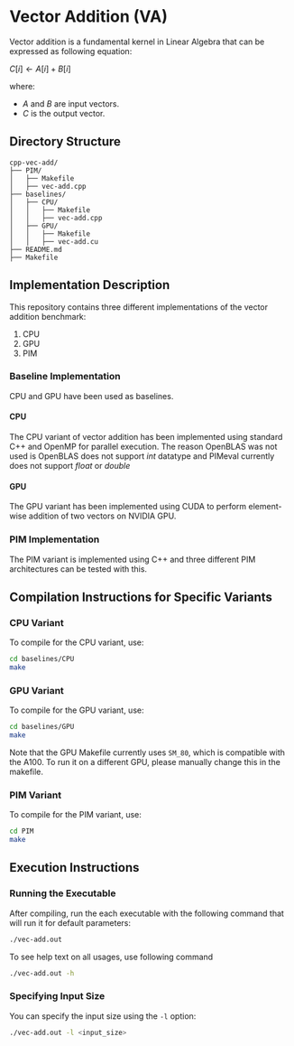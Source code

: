 # Vector Addition (VA)

Vector addition is a fundamental kernel in Linear Algebra that can be expressed as following equation:

$C[i] \leftarrow A[i] + B[i]$

where:
- $A$ and $B$ are input vectors.
- $C$ is the output vector.

## Directory Structure
```
cpp-vec-add/
├── PIM/
│   ├── Makefile
│   ├── vec-add.cpp
├── baselines/
│   ├── CPU/
│   │   ├── Makefile
│   │   ├── vec-add.cpp
│   ├── GPU/
│   │   ├── Makefile
│   │   ├── vec-add.cu
├── README.md
├── Makefile
```

## Implementation Description

This repository contains three different implementations of the vector addition benchmark:
1. CPU
2. GPU
3. PIM

### Baseline Implementation

CPU and GPU have been used as baselines.

#### CPU

The CPU variant of vector addition has been implemented using standard C++ and OpenMP for parallel execution. The reason OpenBLAS was not used is OpenBLAS does not support $int$ datatype and PIMeval currently does not support $float$ or $double$

#### GPU

The GPU variant has been implemented using CUDA to perform element-wise addition of two vectors on NVIDIA GPU.

### PIM Implementation

The PIM variant is implemented using C++ and three different PIM architectures can be tested with this.
  
## Compilation Instructions for Specific Variants

### CPU Variant

To compile for the CPU variant, use:

```bash
cd baselines/CPU
make
```

### GPU Variant

To compile for the GPU variant, use:

```bash
cd baselines/GPU
make
```
Note that the GPU Makefile currently uses `SM_80`, which is compatible with the A100. To run it on a different GPU, please manually change this in the makefile.

### PIM Variant

To compile for the PIM variant, use:

```bash
cd PIM
make
```

## Execution Instructions

### Running the Executable

After compiling, run the each executable with the following command that will run it for default parameters:

```bash
./vec-add.out
```

To see help text on all usages, use following command
```bash
./vec-add.out -h
```

### Specifying Input Size

You can specify the input size using the `-l` option:

```bash
./vec-add.out -l <input_size>
```